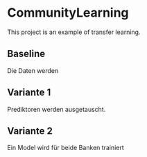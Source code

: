 # CommunityLearning
This project is an example of transfer learning.

## Baseline 
Die Daten werden

## Variante 1
Prediktoren werden ausgetauscht.

## Variante 2
Ein Model wird für beide Banken trainiert
